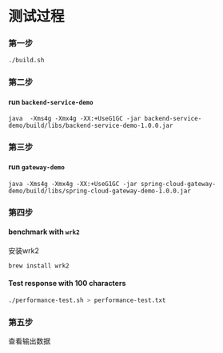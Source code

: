 # 测试过程 

###  第一步  

```bash
./build.sh
```

### 第二步

#### run `backend-service-demo`

```
java  -Xms4g -Xmx4g -XX:+UseG1GC -jar backend-service-demo/build/libs/backend-service-demo-1.0.0.jar
```

### 第三步

#### run `gateway-demo`

```
java -Xms4g -Xmx4g -XX:+UseG1GC -jar spring-cloud-gateway-demo/build/libs/spring-cloud-gateway-demo-1.0.0.jar
```

### 第四步

#### benchmark with `wrk2`

安装wrk2

```
brew install wrk2
```

#### Test response with 100 characters
```bash
./performance-test.sh > performance-test.txt

```

### 第五步
查看输出数据

